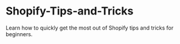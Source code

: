 # Shopify-Tips-and-Tricks
Learn how to quickly get the most out of Shopify tips and tricks for beginners.
